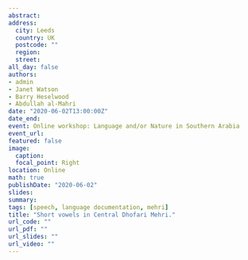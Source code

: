 ```yaml
---
abstract: 
address:
  city: Leeds
  country: UK
  postcode: ""
  region: 
  street: 
all_day: false
authors: 
- admin
- Janet Watson
- Barry Heselwood
- Abdullah al-Mahri
date: "2020-06-02T13:00:00Z"
date_end: 
event: Online workshop: Language and/or Nature in Southern Arabia
event_url: 
featured: false
image:
  caption: 
  focal_point: Right
location: Online
math: true
publishDate: "2020-06-02"
slides: 
summary:
tags: [speech, language documentation, mehri]
title: "Short vowels in Central Dhofari Mehri."
url_code: ""
url_pdf: ""
url_slides: ""
url_video: ""
---
```

